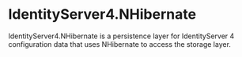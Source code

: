 # IdentityServer4.NHibernate
IdentityServer4.NHibernate is a persistence layer for IdentityServer 4 configuration data that uses NHibernate to access the storage layer.

